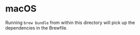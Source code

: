 # macOS

Running `brew bundle` from within this directory will pick up the dependencies in the Brewfile.

